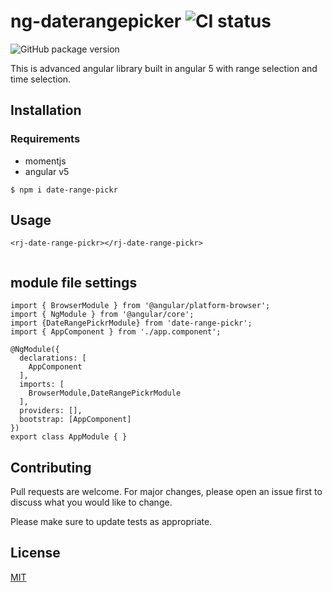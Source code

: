 # ng-daterangepicker ![CI status](https://img.shields.io/badge/build-passing-brightgreen.svg)

![GitHub package version](https://img.shields.io/badge/GitHub%20package%20version-0.0.2-blue.svg?style=popout)


This is advanced angular library built in angular 5 with range selection and time selection.

## Installation

### Requirements
* momentjs
* angular v5

`$ npm i date-range-pickr`

## Usage

```angular
<rj-date-range-pickr></rj-date-range-pickr>


```

## module file settings
```
import { BrowserModule } from '@angular/platform-browser';
import { NgModule } from '@angular/core';
import {DateRangePickrModule} from 'date-range-pickr';
import { AppComponent } from './app.component';

@NgModule({
  declarations: [
    AppComponent
  ],
  imports: [
    BrowserModule,DateRangePickrModule
  ],
  providers: [],
  bootstrap: [AppComponent]
})
export class AppModule { }
```

## Contributing
Pull requests are welcome. For major changes, please open an issue first to discuss what you would like to change.

Please make sure to update tests as appropriate.

## License
[MIT](https://choosealicense.com/licenses/mit/)
